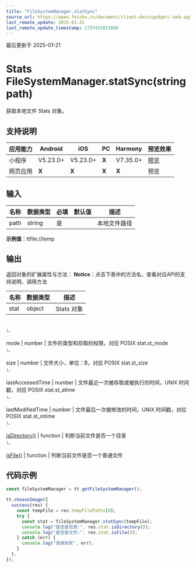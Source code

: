 ```yaml
---
title: "FileSystemManager.statSync"
source_url: https://open.feishu.cn/document/client-docs/gadget/-web-app-api/file/file_system_manager/file_system_manager_stat_sync
last_remote_update: 2025-01-21
last_remote_update_timestamp: 1737433813000
---
```

最后更新于 2025-01-21

# Stats FileSystemManager.statSync(string path)

获取本地文件 Stats 对象。

## 支持说明

应用能力 | Android | iOS | PC | Harmony | 预览效果
--- | --- | --- | --- | --- | ---
小程序 | V5.23.0+ | V5.23.0+ | **X** | V7.35.0+ | [预览](https://applink.feishu.cn/client/mini_program/open?appId=cli_9dff7f6ae02ad104&path=page%2FAPI%2Fpages%2Ffile%2Ffile)
网页应用 | **X** | **X** | **X** | **X** | 预览

## 输入

名称 | 数据类型 | 必填 | 默认值 | 描述
--- | --- | --- | --- | ---
path | string | 是 |  | 本地文件路径  
**示例值**：ttfile://temp

## 输出

返回对象的扩展属性与方法：
**Notice**：点击下表中的方法名，查看对应API的支持说明、调用方法

名称 | 数据类型 | 描述
--- | --- | ---
stat | object | Stats 对象
&emsp;  
                    ∟  
                &nbsp;  
                    mode | number | 文件的类型和存取的权限，对应 POSIX stat.st_mode
&emsp;  
                    ∟  
                &nbsp;  
                    size | number | 文件大小，单位：B，对应 POSIX stat.st_size
&emsp;  
                    ∟  
                &nbsp;  
                    lastAccessedTime | number | 文件最近一次被存取或被执行的时间，UNIX 时间戳，对应 POSIX stat.st_atime
&emsp;  
                    ∟  
                &nbsp;  
                    lastModifiedTime | number | 文件最后一次被修改的时间，UNIX 时间戳，对应 POSIX stat.st_mtime
&emsp;  
                    ∟  
                &nbsp;  
                    [isDirectory()](https://open.feishu.cn/document/uYjL24iN/uETOuETOuETO/stat/stats_is_directory) | function | 判断当前文件是否一个目录
&emsp;  
                    ∟  
                &nbsp;  
                    [isFile()](https://open.feishu.cn/document/uYjL24iN/uETOuETOuETO/stat/stats_is_file) | function | 判断当前文件是否一个普通文件

## 代码示例

```js
const fileSystemManager = tt.getFileSystemManager();

tt.chooseImage({
  success(res) {
    const tempFile = res.tempFilePaths[0];
    try {
      const stat = fileSystemManager.statSync(tempFile);
      console.log("是否是目录:", res.stat.isDirectory());
      console.log("是否是文件:", res.stat.isFile());
    } catch (err) {
      console.log("调用失败", err);
    }
  },
});
```
